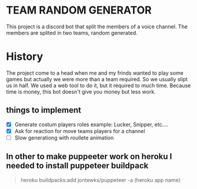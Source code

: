 # TEAM RANDOM GENERATOR

This project is a discord bot that split the members of a voice channel.
The members are splited in two teams, random generated.

# History

The project come to a head when me and my frinds wanted to play some games but actually we were more than a team required. 
So we usually slipt us in half.
We used a web tool to do it, but it required to much time.
Because time is money, this bot doesn't give you money but less work.

## things to implement

- [x] Generate costum players roles example: Lucker, Snipper, etc....
- [x] Ask for reaction for move teams players for a channel
- [ ] Slow generationg with roullete animation

## In other to make puppeeter work on heroku I needed to install puppeteer buildpack 

> heroku buildpacks:add jontewks/puppeteer -a (heroku app name)